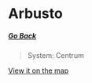 # Arbusto

##### [Go Back](/wiki/space#planets)

> System: Centrum

[View it on the map](https://dynmap.starlegacy.net/?worldname=Arbusto)